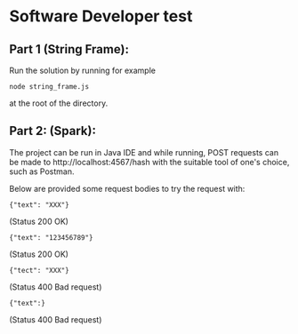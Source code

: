 # Software Developer test

## Part 1 (String Frame):
Run the solution by running for example
```
node string_frame.js
```
at the root of the directory.

## Part 2: (Spark):
The project can be run in Java IDE and while running, POST requests can be made to http://localhost:4567/hash with the suitable tool of one's choice, such as Postman.

Below are provided some request bodies to try the request with: 
```
{"text": "XXX"}
```
(Status 200 OK)
```
{"text": "123456789"}
```
(Status 200 OK)
```
{"tect": "XXX"}
```
(Status 400 Bad request)
```
{"text":}
```
(Status 400 Bad request)